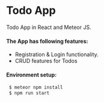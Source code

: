 # Todo App
Todo App in React and Meteor JS.

#### The App has following features:

 - Registration & Login functionality.
 - CRUD features for Todos

#### Environment setup:
```bash
 $ meteor npm install
 $ npm run start
```
